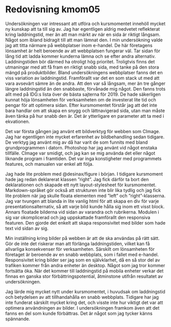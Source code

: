 ---
---
Redovisning kmom05
=========================

Undersökningen var intressant att utföra och kursmomentet innehöll mycket ny kunskap att ta till sig av. Jag har egentligen aldrig medvetet reflekterat kring laddningstid, mer än att man märkt av när en sida är riktigt långsam. Något som ibland bidragit till att man lämnat den. I min undersökning valde jag att titta närmare på webbplatser inom e-handel. De här företagens lönsamhet är helt beroende av att webbplatsen fungerar väl. Tar sidan för lång tid att ladda kommer kunderna lämna och se efter andra alternativ. Laddningstiden bör därmed ha otroligt hög prioritet. Troligtvis finns det utmaningar med att få fram en riktigt snabb sida, med tanke på den stora mängd på produktbilder. Bland undersökningens webbplatser fanns det en viss variation av laddningstid. Framförallt var det en som stack ut med att vara avsevärt sämre än de andra. Att den var så långsam, mer än tre gånger längre laddningstid än den snabbaste, förvånade mig något. Den fanns trots allt med på IDG:s lista över de bästa sajterna för 2019. De hade säkerligen kunnat höja lönsamheten för verksamheten om de investerat lite tid och pengar för att optimera sidan. Efter kursmomentet förstår jag att det inte bara handlar om att skapa en snygg och lättnavigerad sida, utan man måste även tänka på hur snabb den är. Det är ytterligare en parameter att ta med i ekvationen.

Det var första gången jag använt ett bildverktyg för webben som CImage. Jag har egentligen inte mycket erfarenhet av bildbehandling sedan tidigare. De verktyg jag använt mig av då har varit de som funnits med bland grundprogrammen i datorn. Photoshop har jag använt vid något enstaka tillfälle. CImage var smidigt, och jag kan se mig använda det eller något liknande program i framtiden. Det var inga konstigheter med programmets features, och manualen var enkel att följa.

Jag hade lite problem med @desinax/figure i början. I tidigare kursmoment hade jag redan deklarerat klassen ”right”. Jag fick därför ta bort den deklarationen och skapade ett nytt layout-stylesheet för kursmomentet. Markdown-språket gör också att strukturen inte blir lika tydlig och jag fick lite problem när jag skulle floata elementen med ”left” och ”right”-klasserna. Jag var tvungen att blanda in lite vanlig html för att skapa en div för varje presentationsalternativ, så att varje bild kunde hålla sig inom ett visst block. Annars floatade bilderna vid sidan av varandra och rubrikerna. Modulen i sig var okomplicerad och jag uppskattade framförallt den responsiva featuren. Den gjorde det enkelt att skapa responsivitet med bilder som hade text vid sidan av sig.

Min inställning kring bilder på webben är att de ska användas på rätt sätt. Gör de inte det riskerar man att förlänga laddningstiden, vilket kan få allvarliga konsekvenser för verksamheten. Särskilt om lönsamheten för företaget är beroende av en snabb webbplats, som i fallet med e-handel. Responsivitet kring bilder ser jag som en självklarhet, då en så stor del av trafiken kommer från andra enheter än desktop. Något som jag tror kommer fortsätta öka. När det kommer till laddningstid på mobila enheter verkar det finnas en ganska stor förbättringspotential, åtminstone utifrån resultatet av undersökningen.

Jag lärde mig mycket nytt under kursmomentet, i huvudsak om laddningstid och betydelsen av att tillhandahålla en snabb webbplats. Tidigare har jag inte funderat särskilt mycket kring det, och visste inte hur viktigt det var att optimera användningen av bilder. I undersökningen framkom även att det fanns en del som kunde förbättras. Det är något som jag tycker känns spännande.
